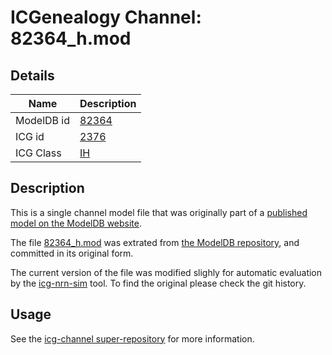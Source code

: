 # ICGenealogy Channel: 82364\_h.mod

## Details

Name | Description
---- | -----------
ModelDB id | [82364](http://senselab.med.yale.edu/ModelDB/ShowModel.cshtml?model=82364)
ICG id | [2376](http://icg.neurotheory.ox.ac.uk/channels/4/2376)
ICG Class | [IH](http://icg.neurotheory.ox.ac.uk/channels/4)

## Description

This is a single channel model file that was originally part of a [published model on the ModelDB website](http://senselab.med.yale.edu/mModelDB/ShowModel.cshtml?model=82364).


The file [82364\_h.mod](82364_h.mod) was extrated from [the ModelDB repository](http://senselab.med.yale.edu/ModelDB/ShowModel.cshtml?model=82364), and committed in its original form.

The current version of the file was modified slighly for automatic evaluation by the [icg-nrn-sim](https://github.com/icgenealogy/icg-nrn-sim) tool. To find the original please check the git history.


## Usage

See the [icg-channel super-repository](https://github.com/icgenealogy/icg-channels) for more information.